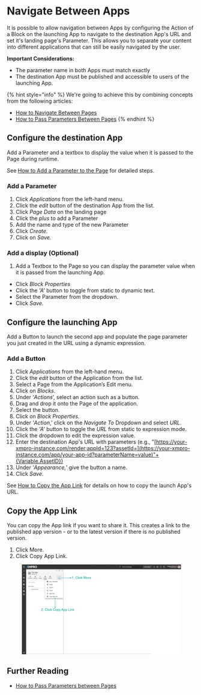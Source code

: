 # Navigate Between Apps

It is possible to allow navigation between Apps by configuring the Action of a Block on the launching App to navigate to the destination App's URL and set it's landing page's Parameter. This allows you to separate your content into different applications that can still be easily navigated by the user.

**Important Considerations:**

* The parameter name in both Apps must match exactly
* The destination App must be published and accessible to users of the launching App.

{% hint style="info" %}
We're going to achieve this by combining concepts from the following articles:

* [How to Navigate Between Pages](navigate-between-pages.md)
* [How to Pass Parameters Between Pages](pass-parameters-between-pages.md)
{% endhint %}

## Configure the destination App

Add a Parameter and a textbox to display the value when it is passed to the Page during runtime.

See [How to Add a Parameter to the Page](pass-parameters-between-pages.md#adding-a-parameter-to-the-page) for detailed steps.

### Add a Parameter

1. Click _Applications_ from the left-hand menu.
2. Click the _edit_ button of the destination App from the list.
3. Click _Page Data_ on the landing page
4. Click the _plus_ to add a Parameter
5. Add the name and type of the new Parameter
6. Click _Create._
7. Click on _Save._

### Add a display (Optional)

1. Add a Textbox to the Page so you can display the parameter value when it is passed from the launching App.

* Click _Block Properties_
* Click the _'A'_ button to toggle from static to dynamic text.
* Select the Parameter from the dropdown.
* Click _Save._

## Configure the launching App

Add a Button to launch the second app and populate the page parameter you just created in the URL using a dynamic expression.

### Add a Button

1. Click _Applications_ from the left-hand menu.
2. Click the _edit_ button of the Application from the list.
3. Select a Page from the Application’s Edit menu.
4. Click on _Blocks_.
5. Under ‘_Actions_’, select an action such as a button.
6. Drag and drop it onto the Page of the application.
7. Select the button.
8. Click on _Block Properties._
9. Under ‘_Action_,’ click on the _Navigate To_ Dropdown and select _URL_.
10. Click the _'A'_ button to toggle the _URL_ from static to expression mode.
11. Click the dropdown to edit the expression value.
12. Enter the destination App's URL with parameters (e.g., "[https://your-xmpro-instance.com/render;appId=123?assetId=](https://your-xmpro-instance.com/app/your-app-id?parameterName=value)"+{Variable.AssetID})
13. Under ‘_Appearance,_’ give the button a name.
14. Click _Save_.

See [How to Copy the App Link](navigate-between-apps.md#copy-the-app-link) for details on how to copy the launch App's URL.

## Copy the App Link

You can copy the App link if you want to share it. This creates a link to the published app version - or to the latest version if there is no published version.

1. Click More.
2. Click Copy App Link.

<figure><img src="../../.gitbook/assets/image (1762).png" alt=""><figcaption></figcaption></figure>

## Further Reading

* [How to Pass Parameters between Pages](pass-parameters-between-pages.md)
